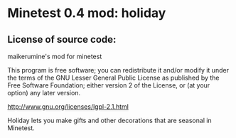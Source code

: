 Minetest 0.4 mod: holiday
=========================

License of source code:
-----------------------
maikerumine's mod for minetest

This program is free software; you can redistribute it and/or modify
it under the terms of the GNU Lesser General Public License as published by
the Free Software Foundation; either version 2 of the License, or
(at your option) any later version.

http://www.gnu.org/licenses/lgpl-2.1.html


Holiday lets you make gifts and other decorations that are seasonal in Minetest.
